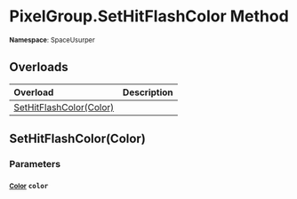 # PixelGroup.SetHitFlashColor Method

<small>**Namespace**: SpaceUsurper</small>

## Overloads

<div markdown="1" class="member-table">

| Overload | Description |
| :------- | ----------- |
| [SetHitFlashColor(Color)](#Color_) |  | 

</div>

## SetHitFlashColor(Color)
### Parameters
#### <small>[Color](https://docs.unity3d.com/ScriptReference/Color.html)</small> `color`

